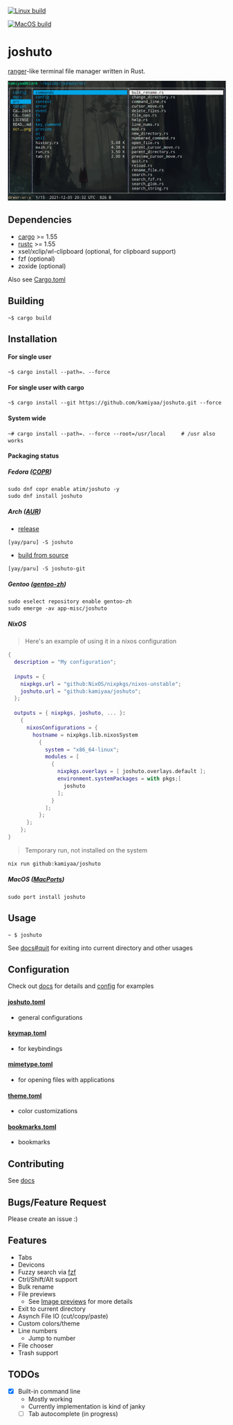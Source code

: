 [![Linux build](https://github.com/kamiyaa/joshuto/actions/workflows/rust-linux-main.yml/badge.svg)](https://github.com/kamiyaa/joshuto/actions/workflows/rust-linux-main.yml)

[![MacOS build](https://github.com/kamiyaa/joshuto/actions/workflows/rust-macos-main.yml/badge.svg)](https://github.com/kamiyaa/joshuto/actions/workflows/rust-macos-main.yml)

# joshuto

[ranger](https://github.com/ranger/ranger)-like terminal file manager written in Rust.

![Alt text](screenshot.png?raw=true "joshuto")

## Dependencies

- [cargo](https://github.com/rust-lang/cargo/) >= 1.55
- [rustc](https://www.rust-lang.org/) >= 1.55
- xsel/xclip/wl-clipboard (optional, for clipboard support)
- fzf (optional)
- zoxide (optional)

Also see [Cargo.toml](Cargo.toml)

## Building

```
~$ cargo build
```

## Installation

#### For single user

```
~$ cargo install --path=. --force
```

#### For single user with cargo

```
~$ cargo install --git https://github.com/kamiyaa/joshuto.git --force
```

#### System wide

```
~# cargo install --path=. --force --root=/usr/local     # /usr also works
```

#### Packaging status

##### Fedora ([COPR](https://copr.fedorainfracloud.org/coprs/atim/joshuto/))

```
sudo dnf copr enable atim/joshuto -y
sudo dnf install joshuto
```

##### Arch ([AUR](https://aur.archlinux.org))

- [release](https://aur.archlinux.org/packages/joshuto)

```
[yay/paru] -S joshuto
```

- [build from source](https://aur.archlinux.org/packages/joshuto-git)

```
[yay/paru] -S joshuto-git
```

##### Gentoo ([gentoo-zh](https://github.com/microcai/gentoo-zh/tree/master/app-misc/joshuto))

```
sudo eselect repository enable gentoo-zh
sudo emerge -av app-misc/joshuto
```

##### NixOS

> Here's an example of using it in a nixos configuration

```nix
{
  description = "My configuration";

  inputs = {
    nixpkgs.url = "github:NixOS/nixpkgs/nixos-unstable";
    joshuto.url = "github:kamiyaa/joshuto";
  };

  outputs = { nixpkgs, joshuto, ... }:
    {
      nixosConfigurations = {
        hostname = nixpkgs.lib.nixosSystem
          {
            system = "x86_64-linux";
            modules = [
              {
                nixpkgs.overlays = [ joshuto.overlays.default ];
                environment.systemPackages = with pkgs;[
                  joshuto
                ];
              }
            ];
          };
      };
    };
}
```

> Temporary run, not installed on the system

```sh
nix run github:kamiyaa/joshuto
```

##### MacOS ([MacPorts](https://ports.macports.org/port/joshuto/details/))

```
sudo port install joshuto
```

## Usage

```
~ $ joshuto
```

See [docs#quit](/docs/configuration/keymap.toml.md#quit-quit-joshuto) for exiting into current directory
and other usages

## Configuration

Check out [docs](/docs) for details and [config](/config) for examples

#### [joshuto.toml](/config/joshuto.toml)

- general configurations

#### [keymap.toml](/config/keymap.toml)

- for keybindings

#### [mimetype.toml](/config/mimetype.toml)

- for opening files with applications

#### [theme.toml](/config/theme.toml)

- color customizations

#### [bookmarks.toml](/config/bookmarks.toml)

- bookmarks

## Contributing

See [docs](/docs)

## Bugs/Feature Request

Please create an issue :)

## Features

- Tabs
- Devicons
- Fuzzy search via [fzf](https://github.com/junegunn/fzf)
- Ctrl/Shift/Alt support
- Bulk rename
- File previews
  - See [Image previews](/docs/image_previews.md) for more details
- Exit to current directory
- Asynch File IO (cut/copy/paste)
- Custom colors/theme
- Line numbers
  - Jump to number
- File chooser
- Trash support

## TODOs

- [x] Built-in command line
  - Mostly working
  - Currently implementation is kind of janky
  - [ ] Tab autocomplete (in progress)
